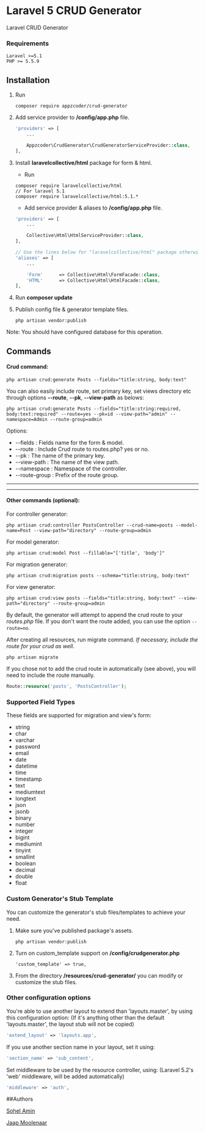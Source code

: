 # Laravel 5 CRUD Generator
Laravel CRUD Generator

### Requirements
    Laravel >=5.1
    PHP >= 5.5.9

## Installation

1. Run
    ```
    composer require appzcoder/crud-generator
    ```

2. Add service provider to **/config/app.php** file.
    ```php
    'providers' => [
        ...

        Appzcoder\CrudGenerator\CrudGeneratorServiceProvider::class,
    ],
    ```
3. Install **laravelcollective/html** package for form & html.
    * Run

    ```
    composer require laravelcollective/html
    // For laravel 5.1
    composer require laravelcollective/html:5.1.*
    ```
    
    * Add service provider & aliases to **/config/app.php** file.
    ```php
    'providers' => [
        ...

        Collective\Html\HtmlServiceProvider::class,
    ],

    // Use the lines below for "laravelcollective/html" package otherwise remove it.
    'aliases' => [
        ...

        'Form'      => Collective\Html\FormFacade::class,
        'HTML'      => Collective\Html\HtmlFacade::class,
    ],
    ```    
4. Run **composer update**

5. Publish config file & generator template files.
    ```
    php artisan vendor:publish
    ```

Note: You should have configured database for this operation.

## Commands

#### Crud command:

```
php artisan crud:generate Posts --fields="title:string, body:text"
```

You can also easily include route, set primary key, set views directory etc through options **--route**, **--pk**, **--view-path** as belows:

```
php artisan crud:generate Posts --fields="title:string:required, body:text:required" --route=yes --pk=id --view-path="admin" --namespace=Admin --route-group=admin
```

Options:

- --fields : Fields name for the form & model.
- --route : Include Crud route to routes.php? yes or no.
- --pk : The name of the primary key.
- --view-path : The name of the view path.
- --namespace : Namespace of the controller.
- --route-group : Prefix of the route group.

-----------
-----------


#### Other commands (optional):

For controller generator:

```
php artisan crud:controller PostsController --crud-name=posts --model-name=Post --view-path="directory" --route-group=admin
```

For model generator:

```
php artisan crud:model Post --fillable="['title', 'body']"
```

For migration generator:

```
php artisan crud:migration posts --schema="title:string, body:text"
```

For view generator:

```
php artisan crud:view posts --fields="title:string, body:text" --view-path="directory" --route-group=admin
```

By default, the generator will attempt to append the crud route to your *routes.php* file. If you don't want the route added, you can use the option ```--route=no```.

After creating all resources, run migrate command. *If necessary, include the route for your crud as well.*

```
php artisan migrate
```

If you chose not to add the crud route in automatically (see above), you will need to include the route manually.
```php
Route::resource('posts', 'PostsController');
```

### Supported Field Types

These fields are supported for migration and view's form:

* string
* char
* varchar
* password
* email
* date
* datetime
* time
* timestamp
* text
* mediumtext
* longtext
* json
* jsonb
* binary
* number
* integer
* bigint
* mediumint
* tinyint
* smallint
* boolean
* decimal
* double
* float

### Custom Generator's Stub Template

You can customize the generator's stub files/templates to achieve your need.

1. Make sure you've published package's assets.
    ```
    php artisan vendor:publish
    ```

2. Turn on custom_template support on **/config/crudgenerator.php**
    ```
    'custom_template' => true,
    ```
3. From the directory **/resources/crud-generator/** you can modify or customize the stub files.


### Other configuration options
    
You're able to use another layout to extend than 'layouts.master', by using this configuration option:
(If it's anything other than the default 'layouts.master', the layout stub will not be copied)
```php
'extend_layout' => 'layouts.app',
```

If you use another section name in your layout, set it using:
```php
'section_name' => 'sub_content',
```

Set middleware to be used by the resource controller, using:
(Laravel 5.2's 'web' middleware, will be added automatically)
```php
'middleware' => 'auth',
```

##Authors

[Sohel Amin](http://www.sohelamin.com)

[Jaap Moolenaar](http://jaapmoolenaar.nl)
